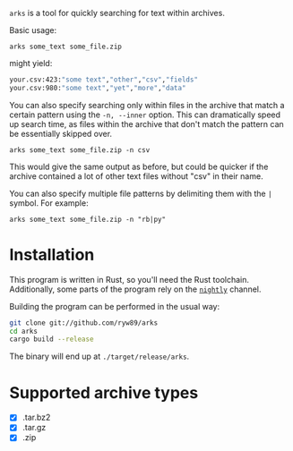 `arks` is a tool for quickly searching for text within archives.

Basic usage:

`arks some_text some_file.zip`

might yield:

``` bash
your.csv:423:"some text","other","csv","fields"
your.csv:980:"some text","yet","more","data"
```

You can also specify searching only within files in the archive that
match a certain pattern using the `-n, --inner` option. This can
dramatically speed up search time, as files within the archive that
don't match the pattern can be essentially skipped over.

`arks some_text some_file.zip -n csv`

This would give the same output as before, but could be quicker if the
archive contained a lot of other text files without "csv" in their
name.

You can also specify multiple file patterns by delimiting them with the
`|` symbol. For example:

`arks some_text some_file.zip -n "rb|py"`

# Installation

This program is written in Rust, so you'll need the Rust toolchain.
Additionally, some parts of the program rely on the
[`nightly`](https://rust-lang.github.io/rustup/concepts/channels.html)
channel.

Building the program can be performed in the usual way:

```bash
git clone git://github.com/ryw89/arks
cd arks
cargo build --release
```

The binary will end up at `./target/release/arks`.

# Supported archive types

- [x] .tar.bz2
- [x] .tar.gz
- [x] .zip
